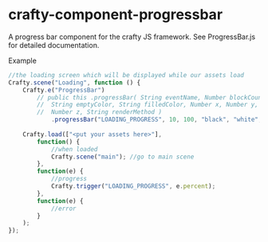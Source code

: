 crafty-component-progressbar
============================

A progress bar component for the crafty JS framework. See ProgressBar.js for detailed documentation.

Example
```javascript
//the loading screen which will be displayed while our assets load
Crafty.scene("Loading", function () {
	Crafty.e("ProgressBar")
		// public this .progressBar( String eventName, Number blockCount, Number maxValue, 
		// 	String emptyColor, String filledColor, Number x, Number y, Number w, Number h, 
		// 	Number z, String renderMethod )
    		.progressBar("LOADING_PROGRESS", 10, 100, "black", "white", 150, 140, 100, 25, 100, "DOM");
	
	Crafty.load(["<put your assets here>"],
		function() {
			//when loaded
			Crafty.scene("main"); //go to main scene
		},
		function(e) {
			//progress
			Crafty.trigger("LOADING_PROGRESS", e.percent);
		},
		function(e) {
			//error
		}
	);
});
```
